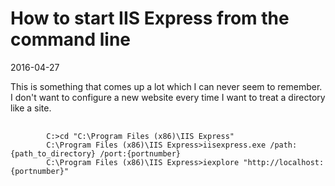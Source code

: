 # How to start IIS Express from the command line 

<div class='dt'>2016-04-27</div>

This is something that comes up a lot which I can never seem to remember. I don't want to configure a new website every time I want to treat a directory like a site.

<pre>
    <code>
        C:>cd "C:\Program Files (x86)\IIS Express"
        C:\Program Files (x86)\IIS Express>iisexpress.exe /path:{path_to_directory} /port:{portnumber}
        C:\Program Files (x86)\IIS Express>iexplore "http://localhost:{portnumber}"
    </code>
</pre>
